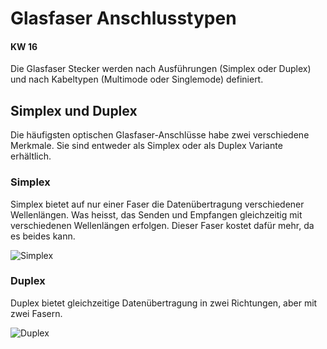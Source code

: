 # Glasfaser Anschlusstypen 

#### KW 16
Die Glasfaser Stecker werden nach Ausführungen (Simplex oder Duplex) und nach Kabeltypen (Multimode oder Singlemode) definiert.

## Simplex und Duplex
Die häufigsten optischen Glasfaser-Anschlüsse habe zwei verschiedene Merkmale. Sie sind entweder als Simplex oder als Duplex Variante erhältlich. 

### Simplex
Simplex bietet auf nur einer Faser die Datenübertragung verschiedener Wellenlängen. Was heisst, das Senden und Empfangen gleichzeitig mit verschiedenen Wellenlängen erfolgen. Dieser Faser kostet dafür mehr, da es beides kann.

![Simplex](https://user-images.githubusercontent.com/117153686/233315659-fc1dda48-a882-4e82-86d9-8c4bf7cf9cef.png)

### Duplex
Duplex bietet gleichzeitige Datenübertragung in zwei Richtungen, aber mit zwei Fasern. 

![Duplex](https://user-images.githubusercontent.com/117153686/233315703-b7199791-8f7b-48d2-abac-a80076d3a2e0.png)

